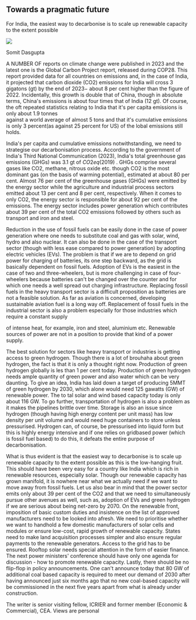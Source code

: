 ## Towards a pragmatic future

For India, the easiest way to decarbonise is to scale up renewable capacity to the extent possible

![](_page_0_Picture_2.jpeg)

Somit Dasgupta

A NUMBER OF reports on climate change were published in 2023 and the latest one is the Global Carbon Project report, released during COP28. This report provided data for all countries on emissions and, in the case of India, it projected that carbon dioxide (CO2) emissions for India will cross 3 gigatons (gt) by the end of  $2023 -$  about 8 per cent higher than the figure of 2022. Incidentally, this growth is double that of China, though in absolute terms, China's emissions is about four times that of India (12 gt). Of course, the oft repeated statistics relating to India that it's per capita emissions is only about 1.9 tonnes<br>against a world average of almost 5 tons and that it's cumulative emissions is only 3 percent(as against 25 percent for US) of the lobal emissions still holds.

India's per capita and cumulative emissions notwithstanding, we need to strategise our decarbonisation process. According to the government of India's Third National Communication (2023), India's total greenhouse gas emissions (GHGs) was 3.1 gt of  $CO2eq(2019)$ . GHGs comprise several gases like CO2, methane, nitrous oxide etc. though CO2 is the most dominant gas (on the basis of warming potential), estimated at about 80 per cent. Almost 76 per cent of the greenhouse gases (GHGs) were emitted by the energy sector while the agriculture and industrial process sectors emitted about 13 per cent and 8 per cent, respectively. When it comes to only CO2, the energy sector is responsible for about 92 per cent of the emissions. The energy sector includes power generation which contributes about 39 per cent of the total CO2 emissions followed by others such as transport and iron and steel.

Reduction in the use of fossil fuels can be easily done in the case of power generation where one needs to substitute coal and gas with solar, wind, hydro and also nuclear. It can also be done in the case of the transport sector (though with less ease compared to power generation) by adopting electric vehicles (EVs). The problem is that if we are to depend on grid power for charging of batteries, its one step backward, as the grid is basically dependent on fossil fuels. Adoption of EVs is the easiest in the case of two and three-wheelers, but is more challenging in case of four-wheelers because batteries can't be changed over the counter and for which one needs a well spread out charging infrastructure. Replacing fossil fuels in the heavy transport sector is a difficult proposition as batteries are not a feasible solution. As far as aviation is concerned, developing sustainable aviation fuel is a long way off. Replacement of fossil fuels in the industrial sector is also a problem especially for those industries which require a constant supply

of intense heat, for example, iron and steel, aluminium etc. Renewable sources of power are not in a position to provide that kind of a power supply.

The best solution for sectors like heavy transport or industries is getting access to green hydrogen. Though there is a lot of brouhaha about green hydrogen, the fact is that it is only a thought right now. Production of green hydrogen globally is les than 1 per cent today. Production of green hydrogen needs ample quantity of green power and also water which can be very daunting. To give an idea, India has laid down a target of producing 5MMT of green hydrogen by 2030, which alone would need 125 gawatts (GW) of renewable power. The to tal solar and wind based capacity today is only about 116 GW. To go further, transportation of hydrogen is also a problem as it makes the pipelines brittle over time. Storage is also an issue since hydrogen (though having high energy content per unit mass) has low density per unit volume and would need huge containers to store unless pressurised. Hydrogen can, of course, be pressurised into liquid form but this is highly energy intensive and if one relies on gridbased power (which is fossil fuel based) to do this, it defeats the entire purpose of decarbonisation.

What is thus evident is that the easiest way to decarbonise is to scale up renewable capacity to the extent possible as this is the low-hanging fruit. This should have been very easy for a country like India which is rich in renewable resources, especially solar. Though our renewable capacity has grown manifold, it is nowhere near what we actually need if we want to move away from fossil fuels. Let us also bear in mind that the power sector emits only about 39 per cent of the CO2 and that we need to simultaneously pursue other avenues as well, such as, adoption of EVs and green hydrogen if we are serious about being net-zero by 2070. On the renewable front, imposition of basic custom duties and insistence on the list of approved manufacturers need to be looked into afresh. We need to prioritise whether we want to handhold a few domestic manufacturers of solar cells and modules or ensure low-cost, rapid growth of renewable capacity. States need to make land acquisition processes simpler and also ensure regular payments to the renewable generators. Access to the grid has to be ensured. Rooftop solar needs special attention in the form of easier finance. The next power ministers' conference should have only one agenda for discussion - how to promote renewable capacity. Lastly, there should be no flip-flop in policy announcements. One can't announce today that 80 GW of additional coal based capacity is required to meet our demand of 2030 after having announced just six months ago that no new coal-based capacity will be commissioned in the next five years apart from what is already under construction.

The writer is senior visiting fellow, ICRIER and former member (Economic & Commercial), CEA. Views are personal